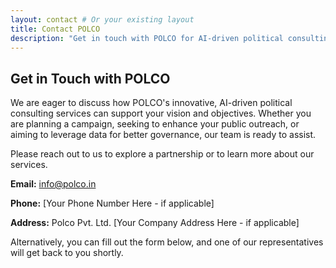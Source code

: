 ```yaml
---
layout: contact # Or your existing layout
title: Contact POLCO
description: "Get in touch with POLCO for AI-driven political consulting services."
---
```


## Get in Touch with POLCO

We are eager to discuss how POLCO's innovative, AI-driven political consulting services can support your vision and objectives. Whether you are planning a campaign, seeking to enhance your public outreach, or aiming to leverage data for better governance, our team is ready to assist.

Please reach out to us to explore a partnership or to learn more about our services.

**Email:** [info@polco.in](mailto:info@polco.in)

**Phone:** [Your Phone Number Here - if applicable]

**Address:**
Polco Pvt. Ltd.
[Your Company Address Here - if applicable]

Alternatively, you can fill out the form below, and one of our representatives will get back to you shortly.

<!-- Keep your existing contact form here if you have one -->
<!-- Example:
<form action="your_form_handler_url" method="POST">
  <label for="name">Name:</label><br>
  <input type="text" id="name" name="name"><br>
  <label for="email">Email:</label><br>
  <input type="email" id="email" name="email"><br>
  <label for="message">Message:</label><br>
  <textarea id="message" name="message"></textarea><br><br>
  <input type="submit" value="Send Message">
</form>
-->
